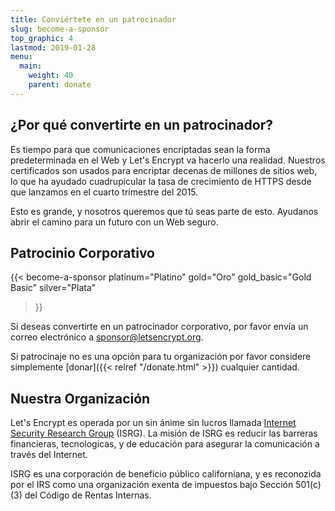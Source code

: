 ```yaml
---
title: Conviértete en un patrocinador
slug: become-a-sponsor
top_graphic: 4
lastmod: 2019-01-28
menu:
  main:
    weight: 40
    parent: donate
---
```


## ¿Por qué convertirte en un patrocinador?

Es tiempo para que comunicaciones encriptadas sean la forma predeterminada en el Web y Let's Encrypt va hacerlo una realidad. Nuestros certificados son usados para encriptar decenas de millones de sitios web, lo que ha ayudado cuadrupicular la tasa de crecimiento de HTTPS desde que lanzamos en el cuarto trimestre del 2015.

Esto es grande, y nosotros queremos que tú seas parte de esto. Ayudanos abrir el camino para un futuro con un Web seguro.

## Patrocinio Corporativo

{{< become-a-sponsor
  platinum="Platino"
  gold="Oro"
  gold_basic="Gold Basic"
  silver="Plata"
>}}

Si deseas convertirte en un patrocinador corporativo, por favor envía un correo electrónico a [sponsor@letsencrypt.org](mailto:sponsor@letsencrypt.org).

Si patrocinaje no es una opción para tu organización por favor considere simplemente [donar]({{< relref "/donate.html" >}}) cualquier cantidad.

## Nuestra Organización

Let's Encrypt es operada por un sin ánime sin lucros llamada [Internet Security Research Group](https://www.abetterinternet.org/) (ISRG). La misión de ISRG es reducir las barreras financieras, tecnologicas, y de educación para asegurar la comunicación a través del Internet.

ISRG es una corporación de beneficio público californiana, y es reconozida por el IRS como una organización exenta de impuestos bajo Sección 501(c)(3) del Código de Rentas Internas.

